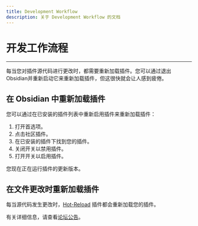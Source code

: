 ```yaml
---
title: Development Workflow
description: 关于 Development Workflow 的文档
---
```

<!--
 * @Author: Raistlind johnd0712@gmail.com
 * @Date: 2024-01-18 10:18:00
 * @LastEditors: Raistlind
 * @LastEditTime: 2024-01-18 10:18:00
 * @Description:
-->

# 开发工作流程

---

每当您对插件源代码进行更改时，都需要重新加载插件。您可以通过退出Obsidian并重新启动它来重新加载插件，但这很快就会让人感到疲倦。

## 在 Obsidian 中重新加载插件

您可以通过在已安装的插件列表中重新启用插件来重新加载插件：

1. 打开首选项。
2. 点击社区插件。
3. 在已安装的插件下找到您的插件。
4. 关闭开关以禁用插件。
5. 打开开关以启用插件。

您现在正在运行插件的更新版本。

## 在文件更改时重新加载插件

每当源代码发生更改时，[Hot-Reload](https://github.com/pjeby/hot-reload) 插件都会重新加载您的插件。

有关详细信息，请查看[论坛公告](https://forum.obsidian.md/t/plugin-release-for-developers-hot-reload-the-plugin-s-youre-developing/12185)。
